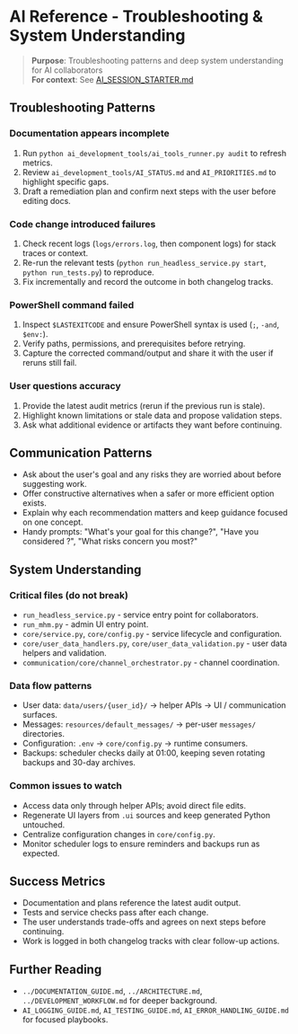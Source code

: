 # AI Reference - Troubleshooting & System Understanding

> **Purpose**: Troubleshooting patterns and deep system understanding for AI collaborators  
> **For context**: See [AI_SESSION_STARTER.md](AI_SESSION_STARTER.md)

## Troubleshooting Patterns

### Documentation appears incomplete
1. Run `python ai_development_tools/ai_tools_runner.py audit` to refresh metrics.
2. Review `ai_development_tools/AI_STATUS.md` and `AI_PRIORITIES.md` to highlight specific gaps.
3. Draft a remediation plan and confirm next steps with the user before editing docs.

### Code change introduced failures
1. Check recent logs (`logs/errors.log`, then component logs) for stack traces or context.
2. Re-run the relevant tests (`python run_headless_service.py start`, `python run_tests.py`) to reproduce.
3. Fix incrementally and record the outcome in both changelog tracks.

### PowerShell command failed
1. Inspect `$LASTEXITCODE` and ensure PowerShell syntax is used (`;`, `-and`, `$env:`).
2. Verify paths, permissions, and prerequisites before retrying.
3. Capture the corrected command/output and share it with the user if reruns still fail.

### User questions accuracy
1. Provide the latest audit metrics (rerun if the previous run is stale).
2. Highlight known limitations or stale data and propose validation steps.
3. Ask what additional evidence or artifacts they want before continuing.

## Communication Patterns
- Ask about the user's goal and any risks they are worried about before suggesting work.
- Offer constructive alternatives when a safer or more efficient option exists.
- Explain why each recommendation matters and keep guidance focused on one concept.
- Handy prompts: "What's your goal for this change?", "Have you considered <alternative>?", "What risks concern you most?"

## System Understanding

### Critical files (do not break)
- `run_headless_service.py` - service entry point for collaborators.
- `run_mhm.py` - admin UI entry point.
- `core/service.py`, `core/config.py` - service lifecycle and configuration.
- `core/user_data_handlers.py`, `core/user_data_validation.py` - user data helpers and validation.
- `communication/core/channel_orchestrator.py` - channel coordination.

### Data flow patterns
- User data: `data/users/{user_id}/` -> helper APIs -> UI / communication surfaces.
- Messages: `resources/default_messages/` -> per-user `messages/` directories.
- Configuration: `.env` -> `core/config.py` -> runtime consumers.
- Backups: scheduler checks daily at 01:00, keeping seven rotating backups and 30-day archives.

### Common issues to watch
- Access data only through helper APIs; avoid direct file edits.
- Regenerate UI layers from `.ui` sources and keep generated Python untouched.
- Centralize configuration changes in `core/config.py`.
- Monitor scheduler logs to ensure reminders and backups run as expected.

## Success Metrics
- Documentation and plans reference the latest audit output.
- Tests and service checks pass after each change.
- The user understands trade-offs and agrees on next steps before continuing.
- Work is logged in both changelog tracks with clear follow-up actions.

## Further Reading
- `../DOCUMENTATION_GUIDE.md`, `../ARCHITECTURE.md`, `../DEVELOPMENT_WORKFLOW.md` for deeper background.
- `AI_LOGGING_GUIDE.md`, `AI_TESTING_GUIDE.md`, `AI_ERROR_HANDLING_GUIDE.md` for focused playbooks.
